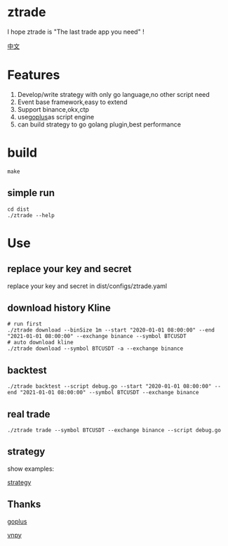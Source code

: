 # ztrade
I hope ztrade is "The last trade app you need" !

[中文](README_cn.md)

# Features

1. Develop/write strategy with only go language,no other script need
2. Event base framework,easy to extend
3. Support binance,okx,ctp
4. use[goplus](https://goplus.org/)as script engine
5. can build strategy to go golang plugin,best performance

# build

``` shell
make
```

## simple run
``` shell
cd dist
./ztrade --help
```

# Use
## replace your key and secret
replace your key and secret in dist/configs/ztrade.yaml

## download history Kline

``` shell
# run first
./ztrade download --binSize 1m --start "2020-01-01 08:00:00" --end "2021-01-01 08:00:00" --exchange binance --symbol BTCUSDT
# auto download kline
./ztrade download --symbol BTCUSDT -a --exchange binance
```

## backtest

``` shell
./ztrade backtest --script debug.go --start "2020-01-01 08:00:00" --end "2021-01-01 08:00:00" --symbol BTCUSDT --exchange binance
```

## real trade

``` shell
./ztrade trade --symbol BTCUSDT --exchange binance --script debug.go
```


## strategy
show examples:

[strategy](https://github.com/ztrade/strategy)


## Thanks

[goplus](https://goplus.org/)

[vnpy](https://github.com/vnpy/vnpy)
